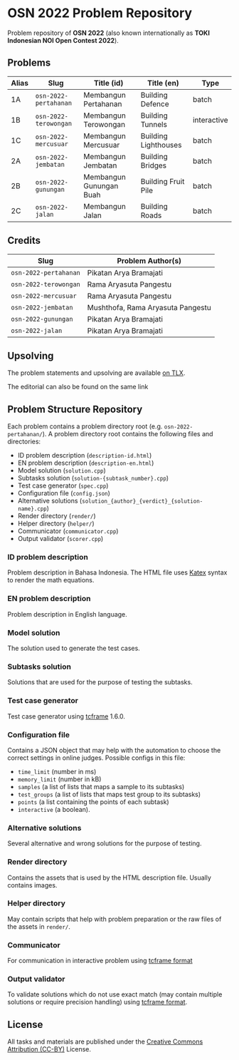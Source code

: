 # OSN 2022 Problem Repository

Problem repository of **OSN 2022** (also known internationally as
**TOKI Indonesian NOI Open Contest 2022**).

## Problems

| Alias | Slug                  | Title (id)              | Title (en)           | Type        |
| ----- | --------------------- | ----------------------- | -------------------- | ----------- |
| 1A    | `osn-2022-pertahanan` | Membangun Pertahanan    | Building Defence     | batch       |
| 1B    | `osn-2022-terowongan` | Membangun Terowongan    | Building Tunnels     | interactive |
| 1C    | `osn-2022-mercusuar`  | Membangun Mercusuar     | Building Lighthouses | batch       |
| 2A    | `osn-2022-jembatan`   | Membangun Jembatan      | Building Bridges     | batch       |
| 2B    | `osn-2022-gunungan`   | Membangun Gunungan Buah | Building Fruit Pile  | batch       |
| 2C    | `osn-2022-jalan`      | Membangun Jalan         | Building Roads       | batch       |

## Credits

| Slug                  | Problem Author(s)                 |
| --------------------- | --------------------------------- |
| `osn-2022-pertahanan` | Pikatan Arya Bramajati            |
| `osn-2022-terowongan` | Rama Aryasuta Pangestu            |
| `osn-2022-mercusuar`  | Rama Aryasuta Pangestu            |
| `osn-2022-jembatan`   | Mushthofa, Rama Aryasuta Pangestu |
| `osn-2022-gunungan`   | Pikatan Arya Bramajati            |
| `osn-2022-jalan`      | Pikatan Arya Bramajati            |

## Upsolving

The problem statements and upsolving are available
[on TLX](https://tlx.toki.id/problems/osn-2022).

The editorial can also be found on the same link

## Problem Structure Repository

Each problem contains a problem directory root (e.g. `osn-2022-pertahanan/`).
A problem directory root contains the following files and directories:

* ID problem description (`description-id.html`)
* EN problem description (`description-en.html`)
* Model solution (`solution.cpp`)
* Subtasks solution (`solution-{subtask_number}.cpp`)
* Test case generator (`spec.cpp`)
* Configuration file (`config.json`)
* Alternative solutions (`solution_{author}_{verdict}_{solution-name}.cpp`)
* Render directory (`render/`)
* Helper directory (`helper/`)
* Communicator (`communicator.cpp`)
* Output validator (`scorer.cpp`)

### ID problem description

Problem description in Bahasa Indonesia.
The HTML file uses [Katex](https://katex.org/) syntax to render the math equations.

### EN problem description

Problem description in English language.

### Model solution

The solution used to generate the test cases.

### Subtasks solution

Solutions that are used for the purpose of testing the subtasks.

### Test case generator

Test case generator using [tcframe](http://tcframe.toki.id/en/stable/) 1.6.0.

### Configuration file

Contains a JSON object that may help with the automation to choose the correct settings in online judges.
Possible configs in this file:

* `time_limit` (number in ms)
* `memory_limit` (number in kB)
* `samples` (a list of lists that maps a sample to its subtasks)
* `test_groups` (a list of lists that maps test group to its subtasks)
* `points` (a list containing the points of each subtask)
* `interactive` (a boolean).

### Alternative solutions

Several alternative and wrong solutions for the purpose of testing.

### Render directory

Contains the assets that is used by the HTML description file.
Usually contains images.

### Helper directory

May contain scripts that help with problem preparation or the raw files of the assets in `render/`.

### Communicator

For communication in interactive problem using [tcframe format](https://tcframe.toki.id/en/stable/topic-guides/styles.html#communicator)

### Output validator

To validate solutions which do not use exact match (may contain multiple solutions or require precision handling) using [tcframe format](https://tcframe.toki.id/en/stable/topic-guides/styles.html#scorer).

## License

All tasks and materials are published under the [Creative Commons Attribution
(CC-BY)](https://github.com/ia-toki/osn-2022/blob/master/LICENSE) License.

